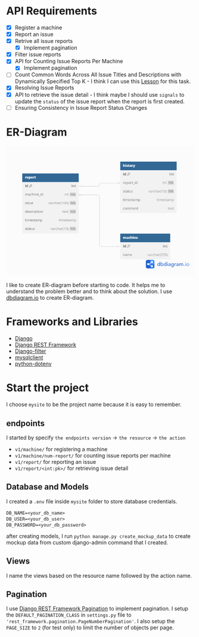 # API Requirements

- [x] Register a machine
- [x] Report an issue
- [x] Retrive all issue reports
  - [x] Implement pagination
- [x] Filter issue reports
- [x] API for Counting Issue Reports Per Machine
  - [x] Implement pagination
- [ ] Count Common Words Across All Issue Titles and Descriptions with Dynamically Specified Top K - I think I can use this [Lesson](https://programminghistorian.org/en/lessons/counting-frequencies) for this task.
- [x] Resolving Issue Reports
- [x] API to retrieve the issue detail - I think maybe I should use `signals` to update the `status` of the issue report when the report is first created.
- [ ] Ensuring Consistency in Issue Report Status Changes

# ER-Diagram
![erdigram](er-diagram.png)

I like to create ER-diagram before starting to code. It helps me to understand the problem better and to think about the solution. I use [dbdiagram.io](https://dbdiagram.io/) to create ER-diagram.

# Frameworks and Libraries

- [Django](https://www.djangoproject.com/)
- [Django REST Framework](https://www.django-rest-framework.org/)
- [Django-filter](https://django-filter.readthedocs.io/en/latest/index.html)
- [mysqlclient](https://pypi.org/project/mysqlclient/)
- [python-dotenv](https://pypi.org/project/python-dotenv/)

# Start the project 

I choose `mysite` to be the project name because it is easy to remember.

## endpoints

I started by specify `the endpoints version` -> `the resource` -> `the action`

- `v1/machine/` for registering a machine
- `v1/machine/num-report/` for counting issue reports per machine
- `v1/report/` for reporting an issue
- `v1/report/<int:pk>/` for retrieving issue detail


## Database and Models

I created a `.env` file inside `mysite` folder to store database credentials. 

```env
DB_NAME=<your_db_name>
DB_USER=<your_db_user>
DB_PASSWORD=<your_db_password>
```

after creating models, I run `python manage.py create_mockup_data` to create mockup data from custom django-admin command that I created.

## Views

I name the views based on the resource name followed by the action name.

## Pagination

I use [Django REST Framework Pagination](https://www.django-rest-framework.org/api-guide/pagination/) to implement pagination. I setup the `DEFAULT_PAGINATION_CLASS` in `settings.py` file to `'rest_framework.pagination.PageNumberPagination'`. I also setup the `PAGE_SIZE` to `2` (for test only) to limit the number of objects per page.